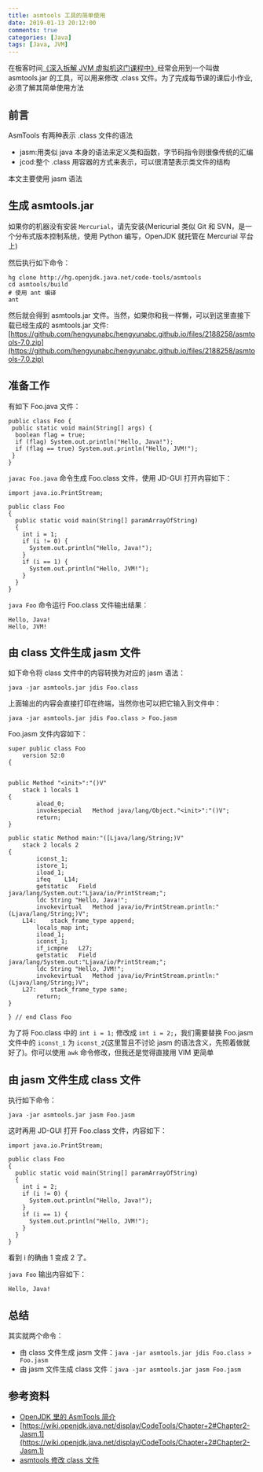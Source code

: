```yaml
---
title: asmtools 工具的简单使用
date: 2019-01-13 20:12:00
comments: true
categories: [Java]
tags: [Java, JVM]
---
```


在极客时间[《深入拆解 JVM 虚拟机这门课程中》](https://time.geekbang.org/column/108)经常会用到一个叫做 asmtools.jar 的工具，可以用来修改 .class 文件。为了完成每节课的课后小作业,必须了解其简单使用方法

<!-- more -->

## 前言

AsmTools 有两种表示 .class 文件的语法

- jasm:用类似 java 本身的语法来定义类和函数，字节码指令则很像传统的汇编
- jcod:整个 .class 用容器的方式来表示，可以很清楚表示类文件的结构

本文主要使用 jasm 语法

## 生成 asmtools.jar

如果你的机器没有安装 `Mercurial`，请先安装(Mericurial 类似 Git 和 SVN，是一个分布式版本控制系统，使用 Python 编写，OpenJDK 就托管在 Mercurial 平台上)

然后执行如下命令：

```
hg clone http://hg.openjdk.java.net/code-tools/asmtools
cd asmtools/build
# 使用 ant 编译
ant
```

然后就会得到 asmtools.jar 文件。当然，如果你和我一样懒，可以到这里直接下载已经生成的 asmtools.jar 文件:[https://github.com/hengyunabc/hengyunabc.github.io/files/2188258/asmtools-7.0.zip](https://github.com/hengyunabc/hengyunabc.github.io/files/2188258/asmtools-7.0.zip)

## 准备工作

有如下 Foo.java 文件：

```
public class Foo {
 public static void main(String[] args) {
  boolean flag = true;
  if (flag) System.out.println("Hello, Java!");
  if (flag == true) System.out.println("Hello, JVM!");
 }
}
```

`javac Foo.java` 命令生成 Foo.class 文件，使用 JD-GUI 打开内容如下：

```
import java.io.PrintStream;

public class Foo
{
  public static void main(String[] paramArrayOfString)
  {
    int i = 1;
    if (i != 0) {
      System.out.println("Hello, Java!");
    }
    if (i == 1) {
      System.out.println("Hello, JVM!");
    }
  }
}
```

`java Foo` 命令运行 Foo.class 文件输出结果：

```
Hello, Java!
Hello, JVM!
```

## 由 class 文件生成 jasm 文件

如下命令将 class 文件中的内容转换为对应的 jasm 语法：

```
java -jar asmtools.jar jdis Foo.class
```

上面输出的内容会直接打印在终端，当然你也可以把它输入到文件中：

```
java -jar asmtools.jar jdis Foo.class > Foo.jasm
```

Foo.jasm 文件内容如下：

```
super public class Foo
    version 52:0
{


public Method "<init>":"()V"
    stack 1 locals 1
{
        aload_0;
        invokespecial   Method java/lang/Object."<init>":"()V";
        return;
}

public static Method main:"([Ljava/lang/String;)V"
    stack 2 locals 2
{
        iconst_1;
        istore_1;
        iload_1;
        ifeq    L14;
        getstatic   Field java/lang/System.out:"Ljava/io/PrintStream;";
        ldc String "Hello, Java!";
        invokevirtual   Method java/io/PrintStream.println:"(Ljava/lang/String;)V";
    L14:    stack_frame_type append;
        locals_map int;
        iload_1;
        iconst_1;
        if_icmpne   L27;
        getstatic   Field java/lang/System.out:"Ljava/io/PrintStream;";
        ldc String "Hello, JVM!";
        invokevirtual   Method java/io/PrintStream.println:"(Ljava/lang/String;)V";
    L27:    stack_frame_type same;
        return;
}

} // end Class Foo
```

为了将 Foo.class 中的 `int i = 1;` 修改成 `int i = 2;`，我们需要替换 Foo.jasm 文件中的 `iconst_1` 为 `iconst_2`(这里暂且不讨论 jasm 的语法含义，先照着做就好了)。你可以使用 `awk` 命令修改，但我还是觉得直接用 VIM 更简单

## 由 jasm 文件生成 class 文件

执行如下命令：

```
java -jar asmtools.jar jasm Foo.jasm
```

这时再用 JD-GUI 打开 Foo.class 文件，内容如下：

```
import java.io.PrintStream;

public class Foo
{
  public static void main(String[] paramArrayOfString)
  {
    int i = 2;
    if (i != 0) {
      System.out.println("Hello, Java!");
    }
    if (i == 1) {
      System.out.println("Hello, JVM!");
    }
  }
}
```

看到 i 的确由 1 变成 2 了。

`java Foo` 输出内容如下：

```
Hello, Java!
```

## 总结

其实就两个命令：

- 由 class 文件生成 jasm 文件：`java -jar asmtools.jar jdis Foo.class > Foo.jasm`
- 由 jasm 文件生成 class 文件：`java -jar asmtools.jar jasm Foo.jasm`

## 参考资料

- [OpenJDK 里的 AsmTools 简介](http://hengyunabc.github.io/openjdk-asmtools/)
- [https://wiki.openjdk.java.net/display/CodeTools/Chapter+2#Chapter2-Jasm.1](https://wiki.openjdk.java.net/display/CodeTools/Chapter+2#Chapter2-Jasm.1)
- [asmtools 修改 class 文件](https://www.jianshu.com/p/f258664ba8ba)
